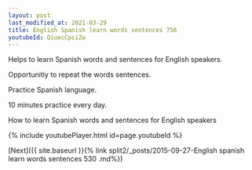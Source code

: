 ```yaml
---
layout: post
last_modified_at: 2021-03-29
title: English Spanish learn words sentences 756 
youtubeId: QiuecCpciZw
---
```

 
 
Helps to learn Spanish words and sentences for English speakers.

Opportunitiy to repeat the words sentences. 

Practice Spanish language. 
 
10 minutes practice every day. 
 
How to learn Spanish words and sentences for English speakers 
 
{% include youtubePlayer.html id=page.youtubeId %}
 
 
[Next]({{ site.baseurl }}{% link  split2/_posts/2015-09-27-English spanish learn words sentences 530 .md%})
 
